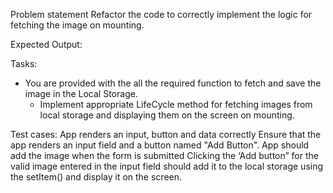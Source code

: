 Problem statement
Refactor the code to correctly implement the logic for fetching the image on mounting.

Expected Output:

Tasks:

- You are provided with the all the required function to fetch and save the image in the Local Storage.
  - Implement appropriate LifeCycle method for fetching images from local storage and displaying them on the screen on mounting.

Test cases:
App renders an input, button and data correctly
Ensure that the app renders an input field and a button named "Add Button".
App should add the image when the form is submitted
Clicking the ‘Add button” for the valid image entered in the input field should add it to the local storage using the setItem() and display it on the screen.
